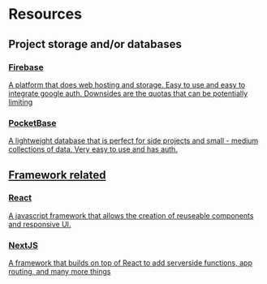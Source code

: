 <h1>Resources</h1>
<h2>Project storage and/or databases</h2>
<h3><a href="https://firebase.google.com/">Firebase</h3>
<p>A platform that does web hosting and storage. Easy to use and easy to integrate google auth. Downsides are the quotas that can be potentially limiting</p>
<h3><a href="pocketbase.io">PocketBase</h3>
<p>A lightweight database that is perfect for side projects and small - medium collections of data. Very easy to use and has auth.</p>
<h2>Framework related</h2>
<h3><a href="https://react.dev/">React</h3>
<p>A javascript framework that allows the creation of reuseable components and responsive UI.</p>
<h3><a href="https://nextjs.org/">NextJS</h3>
<p>A framework that builds on top of React to add serverside functions, app routing, and many more things</p>
